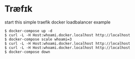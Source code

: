 # Træfɪk

start this simple traefik docker loadbalancer example

```
$ docker-compose up -d
$ curl -L -H Host:whoami.docker.localhost http://localhost
$ docker-compose scale whoami=3
$ curl -L -H Host:whoami.docker.localhost http://localhost
$ curl -L -H Host:whoami.docker.localhost http://localhost
$ docker-compose down
```
